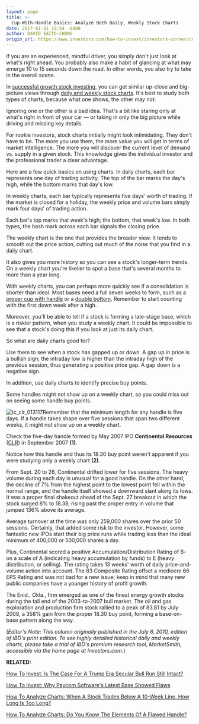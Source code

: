 ```yaml
---
layout: page
title: >-
  Cup-With-Handle Basics: Analyze Both Daily, Weekly Stock Charts
date: 2017-01-31 15:54 -0800
author: DAVID SAITO-CHUNG
origin_url: https://www.investors.com/how-to-invest/investors-corner/cup-with-handle-basics-analyze-both-daily-weekly-stock-charts
---
```





If you are an experienced, mindful driver, you simply don't just look at what's right ahead. You probably also make a habit of glancing at what may emerge 10 to 15 seconds down the road. In other words, you also try to take in the overall scene.


In [successful growth stock investing](https://www.investors.com/ibd-university/can-slim/), you can get similar up-close and big-picture views through [daily and weekly stock charts](http://research.investors.com/stock-charts/nasdaq-nasdaq-composite-0ndqc.htm?cht=pvc&type=DAILY). It's best to study both types of charts, because what one shows, the other may not.


Ignoring one or the other is a bad idea. That's a bit like staring only at what's right in front of your car — or taking in only the big picture while driving and missing key details.


For rookie investors, stock charts initially might look intimidating. They don't have to be. The more you use them, the more value you will get in terms of market intelligence. The more you will discover the current level of demand vs. supply in a given stock. This knowledge gives the individual investor and the professional trader a clear advantage.


Here are a few quick basics on using charts. In daily charts, each bar represents one day of trading activity. The top of the bar marks the day's high, while the bottom marks that day's low.


In weekly charts, each bar typically represents five days' worth of trading. If the market is closed for a holiday, the weekly price and volume bars simply mark four days' of trading action.


Each bar's top marks that week's high; the bottom, that week's low. In both types, the hash mark across each bar signals the closing price.


The weekly chart is the one that provides the broader view. It tends to smooth out the price action, cutting out much of the noise that you find in a daily chart.


It also gives you more history so you can see a stock's longer-term trends. On a weekly chart you're likelier to spot a base that's several months to more than a year long.


With weekly charts, you can perhaps more quickly see if a consolidation is shorter than ideal. Most bases need a full seven weeks to form, such as a [proper cup with handle](https://www.investors.com/how-to-invest/investors-corner/the-basics-how-to-analyze-a-stocks-cup-with-handle/) or a [double bottom](https://www.investors.com/ibd-university/how-to-buy/). Remember to start counting with the first down week after a high.


Moreover, you'll be able to tell if a stock is forming a late-stage base, which is a riskier pattern, when you study a weekly chart. It could be impossible to see that a stock's doing this if you look at just its daily chart.


So what are daily charts good for?


Use them to see when a stock has gapped up or down. A gap up in price is a bullish sign; the intraday low is higher than the intraday high of the previous session, thus generating a positive price gap. A gap down is a negative sign.


In addition, use daily charts to identify precise buy points.


Some handles might not show up on a weekly chart, so you could miss out on seeing some handle buy points.


![ic_clr_013117](https://www.investors.com/wp-content/uploads/2017/01/IC_clr_013117.png)Remember that the minimum length for any handle is five days. If a handle takes shape over five sessions that span two different weeks, it might not show up on a weekly chart.


Check the five-day handle formed by May 2007 IPO **Continental Resources** ([CLR](https://research.investors.com/quote.aspx?symbol=CLR)) in September 2007 **(1)**.


Notice how this handle and thus its 18.30 buy point weren't apparent if you were studying only a weekly chart **(2)**.


From Sept. 20 to 26, Continental drifted lower for five sessions. The heavy volume during each day is unusual for a good handle. On the other hand, the decline of 7% from the highest point to the lowest point fell within the normal range, and the handle itself showed a downward slant along its lows. It was a proper final shakeout ahead of the Sept. 27 breakout in which the stock surged 8% to 18.38, rising past the proper entry in volume that jumped 136% above its average.


Average turnover at the time was only 259,000 shares over the prior 50 sessions. Certainly, that added some risk to the investor. However, some fantastic new IPOs start their big price runs while trading less than the ideal minimum of 400,000 or 500,000 shares a day.


Plus, Continental scored a positive Accumulation/Distribution Rating of B- on a scale of A (indicating heavy accumulation by funds) to E (heavy distribution, or selling). The rating takes 13 weeks' worth of daily price-and-volume action into account. The 83 Composite Rating offset a mediocre 66 EPS Rating and was not bad for a new issue; keep in mind that many new public companies have a younger history of profit growth.


The Enid., Okla., firm emerged as one of the finest energy growth stocks during the tail end of the 2003-to-2007 bull market. The oil and gas exploration and production firm stock rallied to a peak of 83.81 by July 2008, a 358% gain from the proper 18.30 buy point, forming a base-on-base pattern along the way.


(*Editor's Note: This column originally published in the July 6, 2010, edition of IBD's print edition. To see highly detailed historical daily and weekly charts, please take a trial of IBD's premium research tool, MarketSmith, accessible via the home page at Investors.com.*)


**RELATED:**


[How To Invest: Is The Case For A Trump Era Secular Bull Run Still Intact?](https://www.investors.com/news/trump-win-stocks-rise-new-bull-market/)


[How To Invest: Why Paycom Software's Latest Base Showed Flaws](https://www.investors.com/how-to-invest/investors-corner/how-to-trade-why-did-paycom-softwares-latest-cup-with-handle-base-fail/)


[How To Analyze Charts: When A Stock Trades Below A 10-Week Line, How Long Is Too Long?](https://www.investors.com/how-to-invest/investors-corner/will-a-breakout-work-check-the-time-spent-under-the-10-week-line/)


[How To Analyze Charts: Do You Know The Elements Of A Flawed Handle?](https://www.investors.com/how-to-invest/investors-corner/how-to-invest-what-does-a-flawed-handle-look-like/)




